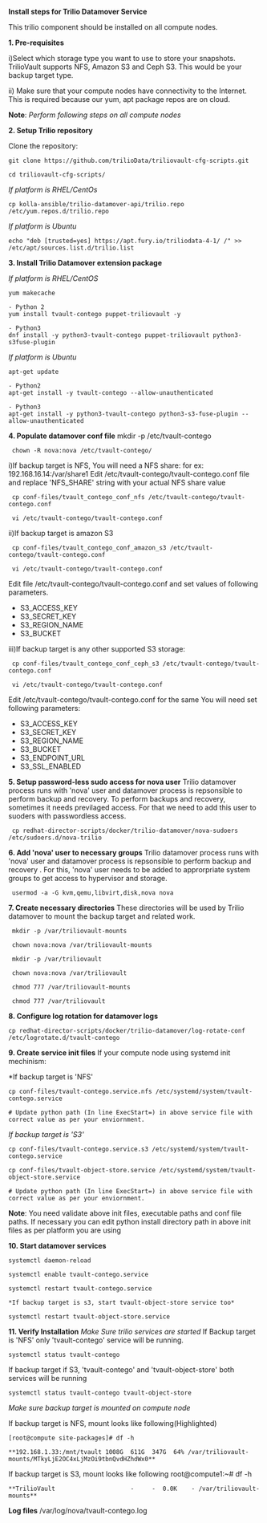 
 **Install steps for Trilio Datamover Service**
 
 This trilio component should be installed on all compute nodes.

**1. Pre-requisites**

  i)Select which storage type you want to use to store your snapshots.
  TrilioVault supports NFS, Amazon S3 and Ceph S3. This would be your backup target type.

  ii) Make sure that your compute nodes have connectivity to the Internet.
  This is required because our yum, apt package repos are on cloud.

**Note**: *Perform following steps on all compute nodes*

**2. Setup Trilio repository**

  Clone the repository:

    git clone https://github.com/trilioData/triliovault-cfg-scripts.git
    
    cd triliovault-cfg-scripts/
   
  *If platform is RHEL/CentOs*
  
    cp kolla-ansible/trilio-datamover-api/trilio.repo /etc/yum.repos.d/trilio.repo

  *If platform is Ubuntu*
  
    echo "deb [trusted=yes] https://apt.fury.io/triliodata-4-1/ /" >> /etc/apt/sources.list.d/trilio.list

**3. Install Trilio Datamover extension package**

   *If platform is RHEL/CentOS*
   
    yum makecache

    - Python 2
    yum install tvault-contego puppet-triliovault -y
   
    - Python3
    dnf install -y python3-tvault-contego puppet-triliovault python3-s3fuse-plugin
   
   *If platform is Ubuntu*
   
    apt-get update

    - Python2
    apt-get install -y tvault-contego --allow-unauthenticated
    
    - Python3
    apt-get install -y python3-tvault-contego python3-s3-fuse-plugin --allow-unauthenticated

    
**4. Populate datamover conf file**
     mkdir -p /etc/tvault-contego
     
     chown -R nova:nova /etc/tvault-contego/
     
     
     
  i)If backup target is NFS, You will need a NFS share: for ex: 192.168.16.14:/var/share1
  Edit /etc/tvault-contego/tvault-contego.conf file and replace 'NFS_SHARE' string with your actual
  NFS share value
     
     cp conf-files/tvault_contego_conf_nfs /etc/tvault-contego/tvault-contego.conf

     vi /etc/tvault-contego/tvault-contego.conf

  ii)If backup target is amazon S3 
 
     cp conf-files/tvault_contego_conf_amazon_s3 /etc/tvault-contego/tvault-contego.conf

     vi /etc/tvault-contego/tvault-contego.conf
  
  Edit file /etc/tvault-contego/tvault-contego.conf and set values of following parameters.
  
  - S3_ACCESS_KEY
  - S3_SECRET_KEY
  - S3_REGION_NAME
  - S3_BUCKET
  

  iii)If backup target is any other supported S3 storage:
  
     cp conf-files/tvault_contego_conf_ceph_s3 /etc/tvault-contego/tvault-contego.conf

     vi /etc/tvault-contego/tvault-contego.conf

  Edit /etc/tvault-contego/tvault-contego.conf for the same
  You will need set following parameters:
  
  - S3_ACCESS_KEY
  - S3_SECRET_KEY
  - S3_REGION_NAME
  - S3_BUCKET
  - S3_ENDPOINT_URL
  - S3_SSL_ENABLED
  
**5. Setup password-less sudo access for nova user**
  Trilio datamover process runs with 'nova' user and datamover process is repsonsible to perform backup and recovery.
  To perform backups and recovery, sometimes it needs previlaged access. For that we need to add this user to suoders
  with passwordless access.

     cp redhat-director-scripts/docker/trilio-datamover/nova-sudoers /etc/sudoers.d/nova-trilio

**6. Add 'nova' user to necessary groups**
  Trilio datamover process runs with 'nova' user and datamover process is repsonsible to perform backup and recovery .
  For this, 'nova' user needs to be added to approrpriate system groups to get access to hypervisor and storage.
  
     usermod -a -G kvm,qemu,libvirt,disk,nova nova

**7. Create necessary directories**
  These directories will be used by Trilio datamover to mount the backup target and related work.
  
     mkdir -p /var/triliovault-mounts
  
     chown nova:nova /var/triliovault-mounts
  
     mkdir -p /var/triliovault
  
     chown nova:nova /var/triliovault
  
     chmod 777 /var/triliovault-mounts
  
     chmod 777 /var/triliovault

**8. Configure log rotation for datamover logs**

    cp redhat-director-scripts/docker/trilio-datamover/log-rotate-conf /etc/logrotate.d/tvault-contego

**9. Create service init files**
  If your compute node using systemd init mechinism:

  *If backup target is 'NFS'
  
    cp conf-files/tvault-contego.service.nfs /etc/systemd/system/tvault-contego.service
    
    # Update python path (In line ExecStart=) in above service file with correct value as per your enviornment.
   
  *If backup target is 'S3'*
  
    cp conf-files/tvault-contego.service.s3 /etc/systemd/system/tvault-contego.service    

    cp conf-files/tvault-object-store.service /etc/systemd/system/tvault-object-store.service 

    # Update python path (In line ExecStart=) in above service file with correct value as per your enviornment. 

  **Note**: You need validate above init files, executable paths and conf file paths. If necessary you can edit python install directory path in above init files as per platform you are using


**10. Start datamover services**

    systemctl daemon-reload
    
    systemctl enable tvault-contego.service
          
    systemctl restart tvault-contego.service

    *If backup target is s3, start tvault-object-store service too*
    
    systemctl restart tvault-object-store.service
    
 **11. Verify Installation**
  *Make Sure trilio services are started*
  If Backup target is 'NFS' only 'tvault-contego' service will be running.
   
    systemctl status tvault-contego
   
  If backup target if S3, 'tvault-contego' and 'tvault-object-store' both services will be running
   
    systemctl status tvault-contego tvault-object-store
   
  *Make sure backup target is mounted on compute node*
  
  If backup target is NFS, mount looks like following(Highlighted)
  
    [root@compute site-packages]# df -h
    
    **192.168.1.33:/mnt/tvault 1008G  611G  347G  64% /var/triliovault-mounts/MTkyLjE2OC4xLjMzOi9tbnQvdHZhdWx0**

  If backup target is S3, mount looks like following
    root@compute1:~# df -h
    
    **TrilioVault                     -     -  0.0K    - /var/triliovault-mounts**
      
   **Log files**
   /var/log/nova/tvault-contego.log
   
